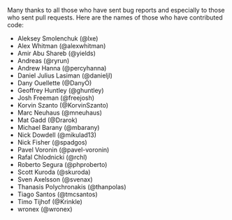 Many thanks to all those who have sent bug reports and especially to those who sent pull requests. Here are the names of those who have contributed code:

- Aleksey Smolenchuk (@lxe)
- Alex Whitman (@alexwhitman)
- Amir Abu Shareb (@yields)
- Andreas (@ryrun)
- Andrew Hanna (@percyhanna)
- Daniel Julius Lasiman (@danieljl)
- Dany Ouellette (@DanyO)
- Geoffrey Huntley (@ghuntley)
- Josh Freeman (@freejosh)
- Korvin Szanto (@KorvinSzanto)
- Marc Neuhaus (@mneuhaus)
- Mat Gadd (@Drarok)
- Michael Barany (@mbarany)
- Nick Dowdell (@mikulad13)
- Nick Fisher (@spadgos)
- Pavel Voronin (@pavel-voronin)
- Rafal Chlodnicki (@rchl)
- Roberto Segura (@phproberto)
- Scott Kuroda (@skuroda)
- Sven Axelsson (@svenax)
- Thanasis Polychronakis (@thanpolas)
- Tiago Santos (@tmcsantos)
- Timo Tijhof (@Krinkle)
- wronex (@wronex)
